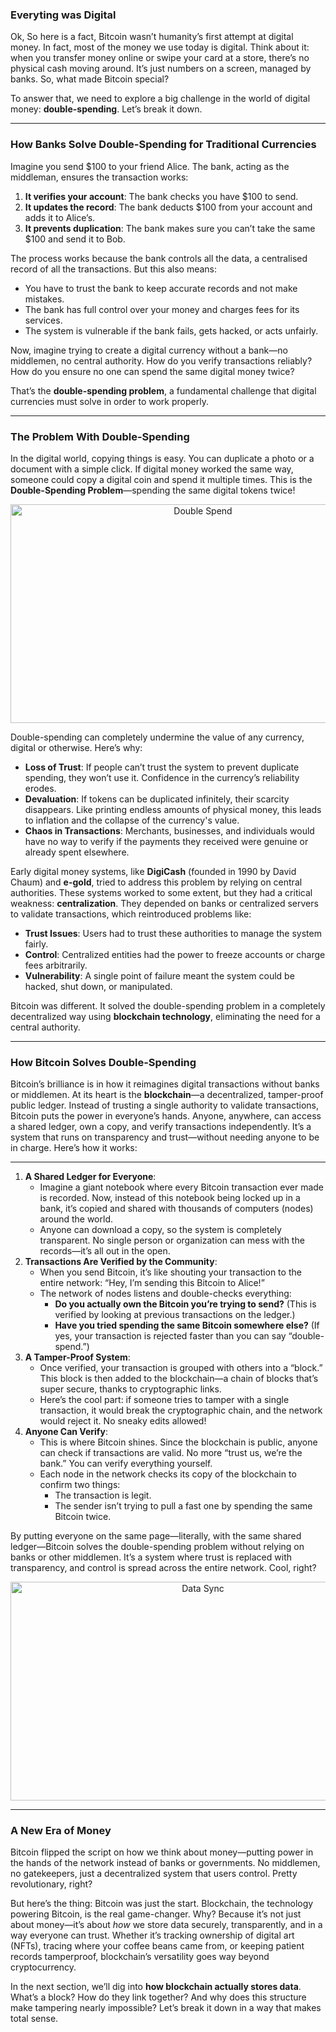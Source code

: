 ### **Everyting was Digital**

Ok, So here is a fact, Bitcoin wasn’t humanity’s first attempt at digital money. In fact, most of the money we use today is digital. Think about it: when you transfer money online or swipe your card at a store, there’s no physical cash moving around. It’s just numbers on a screen, managed by banks. So, what made Bitcoin special?

To answer that, we need to explore a big challenge in the world of digital money: **double-spending**. Let’s break it down.

---

### **How Banks Solve Double-Spending for Traditional Currencies**

Imagine you send $100 to your friend Alice. The bank, acting as the middleman, ensures the transaction works:

1. **It verifies your account**: The bank checks you have $100 to send.
2. **It updates the record**: The bank deducts $100 from your account and adds it to Alice’s.
3. **It prevents duplication**: The bank makes sure you can’t take the same $100 and send it to Bob.

The process works because the bank controls all the data, a centralised record of all the transactions. But this also means:

- You have to trust the bank to keep accurate records and not make mistakes.
- The bank has full control over your money and charges fees for its services.
- The system is vulnerable if the bank fails, gets hacked, or acts unfairly.

Now, imagine trying to create a digital currency without a bank—no middlemen, no central authority. How do you verify transactions reliably? How do you ensure no one can spend the same digital money twice?

That’s the **double-spending problem**, a fundamental challenge that digital currencies must solve in order to work properly.

---

### **The Problem With Double-Spending**

In the digital world, copying things is easy. You can duplicate a photo or a document with a simple click. If digital money worked the same way, someone could copy a digital coin and spend it multiple times. This is the **Double-Spending Problem**—spending the same digital tokens twice!


<p align="center">
    <img src="https://raw.githubusercontent.com/The-Web3-Compass/web3-compass-data-repository/refs/heads/main/basecamp/blockchain-starterpack/images/why-create-blockchain/double-spending/double.gif" alt="Double Spend" width="600" height="350" />
</p>


Double-spending can completely undermine the value of any currency, digital or otherwise. Here’s why:

- **Loss of Trust**: If people can’t trust the system to prevent duplicate spending, they won’t use it. Confidence in the currency’s reliability erodes.
- **Devaluation**: If tokens can be duplicated infinitely, their scarcity disappears. Like printing endless amounts of physical money, this leads to inflation and the collapse of the currency's value.
- **Chaos in Transactions**: Merchants, businesses, and individuals would have no way to verify if the payments they received were genuine or already spent elsewhere.

Early digital money systems, like **DigiCash** (founded in 1990 by David Chaum) and **e-gold**, tried to address this problem by relying on central authorities. These systems worked to some extent, but they had a critical weakness: **centralization**. They depended on banks or centralized servers to validate transactions, which reintroduced problems like:

- **Trust Issues**: Users had to trust these authorities to manage the system fairly.
- **Control**: Centralized entities had the power to freeze accounts or charge fees arbitrarily.
- **Vulnerability**: A single point of failure meant the system could be hacked, shut down, or manipulated.

Bitcoin was different. It solved the double-spending problem in a completely decentralized way using **blockchain technology**, eliminating the need for a central authority.

---

### **How Bitcoin Solves Double-Spending**

Bitcoin’s brilliance is in how it reimagines digital transactions without banks or middlemen. At its heart is the **blockchain**—a decentralized, tamper-proof public ledger. Instead of trusting a single authority to validate transactions, Bitcoin puts the power in everyone’s hands. Anyone, anywhere, can access a shared ledger, own a copy, and verify transactions independently. It’s a system that runs on transparency and trust—without needing anyone to be in charge. Here’s how it works:

---

1. **A Shared Ledger for Everyone**:
    - Imagine a giant notebook where every Bitcoin transaction ever made is recorded. Now, instead of this notebook being locked up in a bank, it’s copied and shared with thousands of computers (nodes) around the world.
    - Anyone can download a copy, so the system is completely transparent. No single person or organization can mess with the records—it’s all out in the open.
2. **Transactions Are Verified by the Community**:
    - When you send Bitcoin, it’s like shouting your transaction to the entire network: “Hey, I’m sending this Bitcoin to Alice!”
    - The network of nodes listens and double-checks everything:
        - **Do you actually own the Bitcoin you’re trying to send?** (This is verified by looking at previous transactions on the ledger.)
        - **Have you tried spending the same Bitcoin somewhere else?** (If yes, your transaction is rejected faster than you can say “double-spend.”)
3. **A Tamper-Proof System**:
    - Once verified, your transaction is grouped with others into a “block.” This block is then added to the blockchain—a chain of blocks that’s super secure, thanks to cryptographic links.
    - Here’s the cool part: if someone tries to tamper with a single transaction, it would break the cryptographic chain, and the network would reject it. No sneaky edits allowed!
4. **Anyone Can Verify**:
    - This is where Bitcoin shines. Since the blockchain is public, anyone can check if transactions are valid. No more “trust us, we’re the bank.” You can verify everything yourself.
    - Each node in the network checks its copy of the blockchain to confirm two things:
        - The transaction is legit.
        - The sender isn’t trying to pull a fast one by spending the same Bitcoin twice.

By putting everyone on the same page—literally, with the same shared ledger—Bitcoin solves the double-spending problem without relying on banks or other middlemen. It’s a system where trust is replaced with transparency, and control is spread across the entire network. Cool, right?


<p align="center">
    <img src="https://raw.githubusercontent.com/The-Web3-Compass/web3-compass-data-repository/refs/heads/main/basecamp/blockchain-starterpack/images/why-create-blockchain/double-spending/sync.gif" alt="Data Sync" width="600" height="350" />
</p>

---

### **A New Era of Money**

Bitcoin flipped the script on how we think about money—putting power in the hands of the network instead of banks or governments. No middlemen, no gatekeepers, just a decentralized system that users control. Pretty revolutionary, right?

But here’s the thing: Bitcoin was just the start. Blockchain, the technology powering Bitcoin, is the real game-changer. Why? Because it’s not just about money—it’s about *how* we store data securely, transparently, and in a way everyone can trust. Whether it’s tracking ownership of digital art (NFTs), tracing where your coffee beans came from, or keeping patient records tamperproof, blockchain’s versatility goes way beyond cryptocurrency.

In the next section, we’ll dig into **how blockchain actually stores data**. What’s a block? How do they link together? And why does this structure make tampering nearly impossible? Let’s break it down in a way that makes total sense.